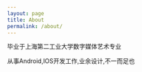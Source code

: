 ```yaml
---
layout: page
title: About
permalink: /about/
---
```


毕业于上海第二工业大学数字媒体艺术专业

从事Android,IOS开发工作,业余设计,不一而足也
